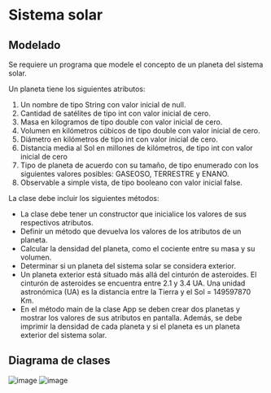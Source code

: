 # Sistema solar

## Modelado

Se requiere un programa que modele el concepto de un planeta del sistema solar.

Un planeta tiene los siguientes atributos:

1. Un nombre de tipo String con valor inicial de null.
2. Cantidad de satélites de tipo int con valor inicial de cero.
3. Masa en kilogramos de tipo double con valor inicial de cero.
4. Volumen en kilómetros cúbicos de tipo double con valor inicial de cero.
5. Diámetro en kilómetros de tipo int con valor inicial de cero.
6. Distancia media al Sol en millones de kilómetros, de tipo int con valor inicial de cero
7. Tipo de planeta de acuerdo con su tamaño, de tipo enumerado con los siguientes valores posibles: GASEOSO, TERRESTRE y ENANO.
8. Observable a simple vista, de tipo booleano con valor inicial false.

La clase debe incluir los siguientes métodos:

- La clase debe tener un constructor que inicialice los valores de sus respectivos atributos.
- Definir un método que devuelva los valores de los atributos de un planeta.
- Calcular la densidad del planeta, como el cociente entre su masa y su volumen.
- Determinar si un planeta del sistema solar se considera exterior.
- Un planeta exterior está situado más allá del cinturón de asteroides. El cinturón de asteroides se encuentra entre 2.1 y 3.4 UA. Una unidad astronómica (UA) es la distancia entre la Tierra y el Sol = 149597870 Km.
- En el método main de la clase App se deben crear dos planetas y mostrar los valores de sus atributos en pantalla. Además, se debe imprimir la densidad de cada planeta y si el planeta es un planeta exterior del sistema solar.

## Diagrama de clases 

![image](https://github.com/user-attachments/assets/4c443df0-d3b8-4f93-bc71-97fdf748d141)
![image](https://github.com/user-attachments/assets/769fb939-eab2-4cab-ad42-babee8a93c35)

